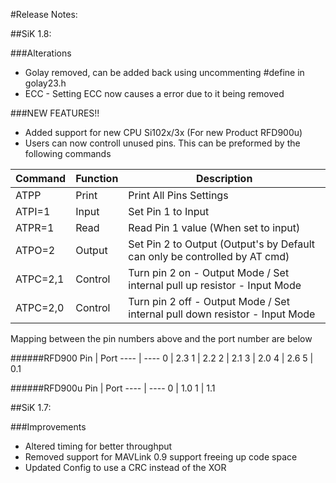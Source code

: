 #Release Notes:

##SiK 1.8:

###Alterations
* Golay removed, can be added back using uncommenting #define in golay23.h
* ECC - Setting ECC now causes a error due to it being removed

###NEW FEATURES!!
* Added support for new CPU Si102x/3x (For new Product RFD900u)
* Users can now controll unused pins. This can be preformed by the following commands

Command       | Function | Description
------------- | ---------|-------------
ATPP          | Print    | Print All Pins Settings
ATPI=1        | Input    | Set Pin 1 to Input
ATPR=1        | Read     | Read Pin 1 value (When set to input)
ATPO=2        | Output   | Set Pin 2 to Output (Output's by Default can only be controlled by AT cmd)
ATPC=2,1      | Control  | Turn pin 2 on  - Output Mode / Set internal pull up resistor - Input Mode 
ATPC=2,0      | Control  | Turn pin 2 off - Output Mode / Set internal pull down resistor - Input Mode

Mapping between the pin numbers above and the port number are below

######RFD900
Pin  | Port
---- | ----
0    | 2.3
1    | 2.2
2    | 2.1
3    | 2.0
4    | 2.6
5    | 0.1

######RFD900u
Pin  | Port
---- | ----
0    | 1.0
1    | 1.1

##SiK 1.7:

###Improvements
* Altered timing for better throughput
* Removed support for MAVLink 0.9 support freeing up code space
* Updated Config to use a CRC instead of the XOR 
